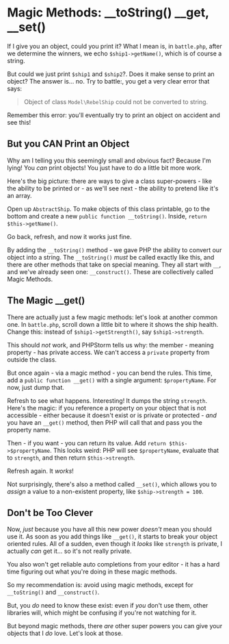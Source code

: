 # Magic Methods: __toString() __get, __set()

If I give you an object, could you print it? What I mean is, in `battle.php`, after
we determine the winners, we echo `$ship1->getName()`, which is of course a string.

But could we just print `$ship1` and `$ship2`?. Does it make sense to print an object?
The answer is... no. Try to battle:, you get a very clear error that says:

> Object of class `Model\RebelShip` could not be converted to string.

Remember this error: you'll eventually try to print an object on accident and see
this!

## But you CAN Print an Object

Why am I telling you this seemingly small and obvious fact? Because I'm lying! You
*can* print objects! You just have to do a little bit more work.

Here's the big picture: there are ways to give a class super-powers - like the ability
to be printed or - as we'll see next - the ability to pretend like it's an array.

Open up `AbstractShip`. To make objects of this class printable, go to the bottom
and create a new `public function __toString()`. Inside, `return $this->getName()`.

Go back, refresh, and now it works just fine.

By adding the `__toString()` method - we gave PHP the ability to convert our object
into a string. The `__toString()` *must* be called exactly like this, and there are other
methods that take on special meaning. They all start with `__`, and we've already
seen one: `__construct()`. These are collectively called Magic Methods.

## The Magic __get()

There are actually just a few magic methods: let's look at another common one.
In `battle.php`, scroll down a little bit to where it shows the ship health. Change
this: instead of `$ship1->getStrength()`, say `$ship1->strength`.

This should *not* work, and PHPStorm tells us why: the member - meaning property -
has private access. We can't access a `private` property from outside the class.

But once again - via a magic method - you can bend the rules. This time, add a
`public function __get()` with a single argument: `$propertyName`. For now, just
dump that.

Refresh to see what happens. Interesting! It dumps the string `strength`. Here's
the magic: if you reference a property on your object that is not accessible - either
because it doesn't exist or is private or protected - *and* you have an `__get()`
method, then PHP will call that and pass you the property name.

Then - if you want - you can return its value. Add `return $this->$propertyName`.
This looks weird: PHP will see `$propertyName`, evaluate that to `strength`, and
then return `$this->strength`.

Refresh again. It *works*!

Not surprisingly, there's also a method called `__set()`, which allows you to *assign*
a value to a non-existent property, like `$ship->strength = 100`.

## Don't be Too Clever

Now, *just* because you have all this new power *doesn't* mean you should use it.
As soon as you add things like `__get()`, it starts to break your object oriented
rules. All of a sudden, even though it *looks* like `strength` is private, I actually
*can* get it... so it's not really private.

You also won't get reliable auto completions from your editor - it has a hard time
figuring out what you're doing in these magic methods.

So my recommendation is: avoid using magic methods, except for `__toString()` and
`__construct()`.

But, you *do* need to know these exist: even if *you* don't use them, other libraries
will, which might be confusing if you're not watching for it.

But beyond magic methods, there *are* other super powers you can give your objects
that I *do* love. Let's look at those.
